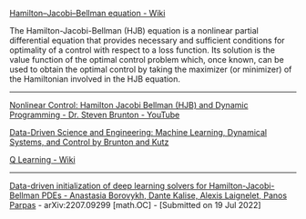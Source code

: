 [Hamilton–Jacobi–Bellman equation - Wiki](https://en.wikipedia.org/wiki/Hamilton–Jacobi–Bellman_equation)

The Hamilton-Jacobi-Bellman (HJB) equation is a nonlinear partial differential equation that provides necessary and sufficient conditions for optimality of a control
with respect to a loss function. Its solution is the value function of the optimal control problem which, once known, can be used to obtain the optimal control by taking
the maximizer (or minimizer) of the Hamiltonian involved in the HJB equation.

- - - -

[Nonlinear Control: Hamilton Jacobi Bellman (HJB) and Dynamic Programming - Dr. Steven Brunton - YouTube](https://youtu.be/-hO-AnFYm6M?si=HzCkFTTSYdTZt3af)

[Data-Driven Science and Engineering: Machine Learning, Dynamical Systems, and Control  by Brunton and Kutz](http://databookuw.com)

[Q Learning - Wiki](https://en.wikipedia.org/wiki/Q-learning)

- - - -

[Data-driven initialization of deep learning solvers for Hamilton-Jacobi-Bellman PDEs - Anastasia Borovykh, Dante Kalise, Alexis Laignelet, Panos Parpas](https://arxiv.org/abs/2207.09299) - arXiv:2207.09299 [math.OC] - [Submitted on 19 Jul 2022]

